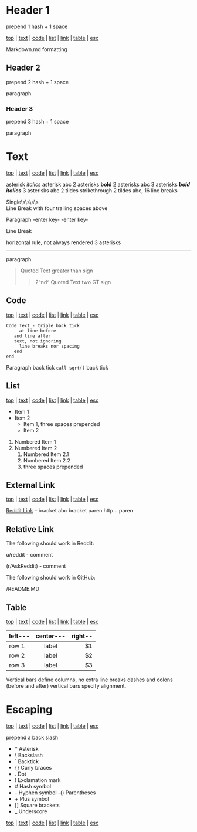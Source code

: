 # Header 1

  prepend 1 hash + 1 space

[top](#header-1) 
| [text](#text) 
| [code](#code) 
| [list](#list) 
| [link](#external-link) 
| [table](#table)
| [esc](#escaping) 

  Markdown.md formatting

## Header 2

  prepend 2 hash + 1 space

  paragraph

### Header 3

  prepend 3 hash + 1 space

  paragraph

# Text

[top](#header-1) 
| [text](#text) 
| [code](#code) 
| [list](#list) 
| [link](#external-link) 
| [table](#table)
| [esc](#escaping) 

asterisk 
*italics*
asterisk 
 abc 
2 asterisks 
**bold**
2 asterisks
 abc 
3 asterisks
***bold italics***
3 asterisks
 abc 
2 tildes 
~~strikethrough~~
2 tildes 
 abc, 16 line breaks

Single\s\s\s\s    
Line Break with four trailing spaces above

Paragraph -enter key- -enter key-

Line Break

horizontal rule, not always rendered 3 asterisks 
***

paragraph

> Quoted Text greater than sign
>> 2^nd^ Quoted Text two GT sign

## Code 

[top](#header-1) 
| [text](#text) 
| [code](#code) 
| [list](#list) 
| [link](#external-link) 
| [table](#table)
| [esc](#escaping) 

```
Code Text - triple back tick 
     at line before 
   and line after 
   text, not ignoring 
     line breaks nor spacing
   end
end
```
Paragraph back tick `call sqrt()` back 
tick

## List
[top](#header-1) 
| [text](#text) 
| [code](#code) 
| [list](#list) 
| [link](#external-link) 
| [table](#table)
| [esc](#escaping) 


* Item 1
* Item 2
   + Item 1, three spaces prepended
   + Item 2 

1. Numbered Item 1
2. Numbered Item 2
   1. Numbered Item 2.1
   2. Numbered Item 2.2 
   3. three spaces prepended

## External Link

[top](#header-1) 
| [text](#text) 
| [code](#code) 
| [list](#list) 
| [link](#external-link) 
| [table](#table)
| [esc](#escaping) 

[Reddit Link](http://reddit.com) – bracket abc bracket paren http... paren

## Relative Link

The following should work in Reddit: 

u/reddit - comment 

(r/AskReddit) - comment 

The following should work in GitHub:

/README.MD

## Table

[top](#header-1) 
| [text](#text) 
| [code](#code) 
| [list](#list) 
| [link](#external-link) 
| [table](#table)
| [esc](#escaping) 

| left---| center---| right-- |
| ------ |:--------:| -------:|
| row 1  | label    |      $1 |
| row 2  | label    |      $2 |
| row 3  | label    |      $3 |

Vertical bars define columns, 
no extra line breaks
dashes and colons (before and after) 
vertical bars specify alignment.

# Escaping

[top](#header-1) 
| [text](#text) 
| [code](#code) 
| [list](#list) 
| [link](#external-link) 
| [table](#table)
| [esc](#escaping) 

prepend a back slash

- \*   Asterisk
- \\   Backslash
- \`   Backtick
- \{}  Curly braces
- \.   Dot
- \!   Exclamation mark
- \#   Hash symbol
- \-   Hyphen symbol
-\()  Parentheses
- \+   Plus symbol
- \[]  Square brackets
- \_   Underscore

[top](#header-1) 
| [text](#text) 
| [code](#code) 
| [list](#list) 
| [link](#external-link) 
| [table](#table)
| [esc](#escaping) 
